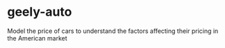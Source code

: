 # geely-auto
Model the price of cars to understand the factors affecting their pricing in the American market
